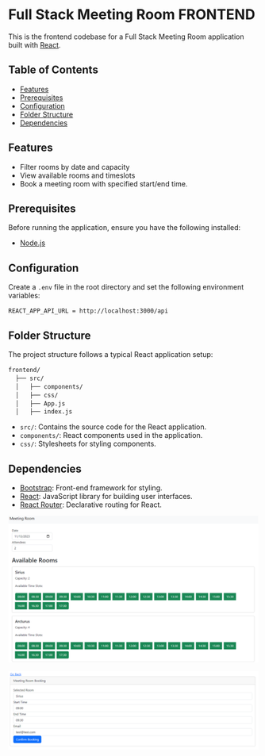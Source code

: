 # Full Stack Meeting Room FRONTEND

This is the frontend codebase for a Full Stack Meeting Room application built with [React](https://reactjs.org/).

## Table of Contents

- [Features](#features)
- [Prerequisites](#prerequisites)
- [Configuration](#configuration)
- [Folder Structure](#folder-structure)
- [Dependencies](#dependencies)

## Features

- Filter rooms by date and capacity
- View available rooms and timeslots
- Book a meeting room with specified start/end time.

## Prerequisites

Before running the application, ensure you have the following installed:

- [Node.js](https://nodejs.org/)

## Configuration

Create a `.env` file in the root directory and set the following environment variables:

```env
REACT_APP_API_URL = http://localhost:3000/api
```

## Folder Structure
The project structure follows a typical React application setup:

```bash
frontend/
  ├── src/
  │   ├── components/
  │   ├── css/
  │   ├── App.js
  │   ├── index.js
```

- `src/`: Contains the source code for the React application.
- `components/`: React components used in the application.
- `css/`: Stylesheets for styling components.

## Dependencies

- [Bootstrap](https://getbootstrap.com/): Front-end framework for styling.
- [React](https://reactjs.org/): JavaScript library for building user interfaces.
- [React Router](https://reactrouter.com/): Declarative routing for React.

![Available rooms and timeslots overview](./img/01.png)

![Booking](./img/02.png)